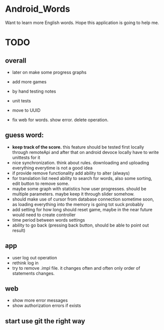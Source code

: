 # Android_Words
Want to learn more English words. Hope this application is going to help me.


# TODO

## overall
* later on make some progress graphs
* add more games
* by hand testing notes
* unit tests

* move to UUID

* fix web for words. show error. delete operation.

## guess word:
* **keep track of the score.** this feature should be tested first locally through remoteApi and after that on android devoce locally
    have to write unittests for it
* nice synchronization. think about rules. downloading and uploading everything everytime is not a good idea
* if provide remove functionality add ability to alter (always)
* for translation list need ability to search for words, also some sorting, edit button to remove some.
* maybe some graph with statistics how user progresses. should be multiple parameters. maybe keep it through slider somehow.
* should make use of cursor from database connection sometime soon, as loading everything into the memory is going tot suck probably
* add setting for how long should reset game, maybe in the near future would need to create controller
* time period between words settings
* ability to go back (pressing back button, should be able to point out result)


## app
* user log out operation
* rethink log in
* try to remove .impl file. it changes often and often only order of statements changes. 

## web
* show more error messages
* show authorization errors if exists

## start use git the right way






